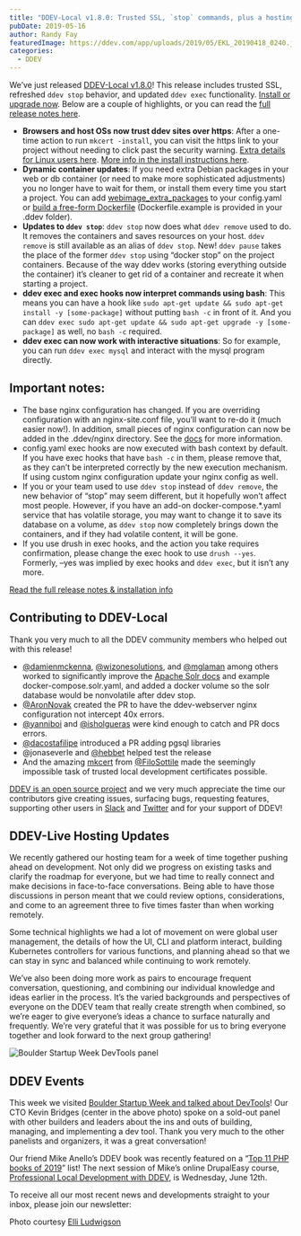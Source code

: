 ```yaml
---
title: "DDEV-Local v1.8.0: Trusted SSL, `stop` commands, plus a hosting team hackathon"
pubDate: 2019-05-16
author: Randy Fay
featuredImage: https://ddev.com/app/uploads/2019/05/EKL_20190418_0240.jpg
categories:
  - DDEV
---
```


We’ve just released [DDEV-Local v1.8.0](https://github.com/drud/ddev/releases/tag/v1.8.0)! This release includes trusted SSL, refreshed `ddev stop` behavior, and updated `ddev exec` functionality. [Install or upgrade now](https://github.com/drud/ddev/releases). Below are a couple of highlights, or you can read the [full release notes here](https://github.com/drud/ddev/releases/tag/v1.8.0).

- **Browsers and host OSs now trust ddev sites over https**: After a one-time action to run `mkcert -install`, you can visit the https link to your project without needing to click past the security warning. [Extra details for Linux users here](https://ddev.readthedocs.io/en/latest/#linux-mkcert-install-additional-instructions). [More info in the install instructions here](https://ddev.readthedocs.io/en/latest/#installation).
- **Dynamic container updates**: If you need extra Debian packages in your web or db container (or need to make more sophisticated adjustments) you no longer have to wait for them, or install them every time you start a project. You can add [webimage_extra_packages](https://ddev.readthedocs.io/en/latest/users/extend/customizing-images/#adding-extra-debian-packages-with-webimage%5Fextra%5Fpackages-and-dbimage%5Fextra%5Fpackages) to your config.yaml or [build a free-form Dockerfile](https://ddev.readthedocs.io/en/latest/users/extend/customizing-images/#adding-extra-dockerfiles-for-webimage-and-dbimage) (Dockerfile.example is provided in your .ddev folder).
- **Updates to `ddev stop`**: `ddev stop` now does what `ddev remove` used to do. It removes the containers and saves resources on your host. `ddev remove` is still available as an alias of `ddev stop`. New! `ddev pause` takes the place of the former `ddev stop` using “docker stop” on the project containers. Because of the way ddev works (storing everything outside the container) it’s cleaner to get rid of a container and recreate it when starting a project.
- **ddev exec and exec hooks now interpret commands using bash**: This means you can have a hook like `sudo apt-get update && sudo apt-get install -y [some-package]` without putting `bash -c` in front of it. And you can `ddev exec sudo apt-get update && sudo apt-get upgrade -y [some-package]` as well, no `bash -c` required.
- **ddev exec can now work with interactive situations**: So for example, you can run `ddev exec mysql` and interact with the mysql program directly.

## Important notes:

- The base nginx configuration has changed. If you are overriding configuration with an nginx-site.conf file, you’ll want to re-do it (much easier now!). In addition, small pieces of nginx configuration can now be added in the .ddev/nginx directory. See the [docs](https://ddev.readthedocs.io/en/latest/users/extend/customization-extendibility/#providing-custom-nginx-configuration) for more information.
- config.yaml exec hooks are now executed with bash context by default. If you have exec hooks that have `bash -c` in them, please remove that, as they can’t be interpreted correctly by the new execution mechanism. If using custom nginx configuration update your nginx config as well.
- If you or your team used to use `ddev stop` instead of `ddev remove`, the new behavior of “stop” may seem different, but it hopefully won’t affect most people. However, if you have an add-on docker-compose.\*.yaml service that has volatile storage, you may want to change it to save its database on a volume, as `ddev stop` now completely brings down the containers, and if they had volatile content, it will be gone.
- If you use drush in exec hooks, and the action you take requires confirmation, please change the exec hook to use `drush --yes`. Formerly, –yes was implied by exec hooks and `ddev exec`, but it isn’t any more.

[Read the full release notes & installation info](https://github.com/drud/ddev/releases/tag/v1.8.0)

## Contributing to DDEV-Local

Thank you very much to all the DDEV community members who helped out with this release!

- [@damienmckenna](https://github.com/damienmckenna), [@wizonesolutions](https://github.com/wizonesolutions), and [@mglaman](https://github.com/mglaman) among others worked to significantly improve the [Apache Solr docs](https://ddev.readthedocs.io/en/latest/users/extend/additional-services/#apache-solr) and example docker-compose.solr.yaml, and added a docker volume so the solr database would be nonvolatile after ddev stop.
- [@AronNovak](https://github.com/AronNovak) created the PR to have the ddev-webserver nginx configuration not intercept 40x errors.
- [@yanniboi](https://github.com/yanniboi) and [@isholgueras](https://github.com/isholgueras) were kind enough to catch and PR docs errors.
- [@dacostafilipe](https://github.com/dacostafilipe) introduced a PR adding pgsql libraries
- @jonaseverle and [@hebbet](https://github.com/hebbet) helped test the release
- And the amazing [mkcert](https://github.com/FiloSottile/mkcert) from [@FiloSottile](https://github.com/FiloSottile) made the seemingly impossible task of trusted local development certificates possible.

[DDEV is an open source project](https://github.com/drud/ddev/blob/master/CONTRIBUTING.md) and we very much appreciate the time our contributors give creating issues, surfacing bugs, requesting features, supporting other users in [Slack](https://ddev.readthedocs.io/en/stable/#support) and [Twitter](https://twitter.com/hashtag/ddev) and for your support of DDEV!

## DDEV-Live Hosting Updates

We recently gathered our hosting team for a week of time together pushing ahead on development. Not only did we progress on existing tasks and clarify the roadmap for everyone, but we had time to really connect and make decisions in face-to-face conversations. Being able to have those discussions in person meant that we could review options, considerations, and come to an agreement three to five times faster than when working remotely.

Some technical highlights we had a lot of movement on were global user management, the details of how the UI, CLI and platform interact, building Kubernetes controllers for various functions, and planning ahead so that we can stay in sync and balanced while continuing to work remotely.

We’ve also been doing more work as pairs to encourage frequent conversation, questioning, and combining our individual knowledge and ideas earlier in the process. It’s the varied backgrounds and perspectives of everyone on the DDEV team that really create strength when combined, so we’re eager to give everyone’s ideas a chance to surface naturally and frequently. We’re very grateful that it was possible for us to bring everyone together and look forward to the next group gathering!

![Boulder Startup Week DevTools panel](https://ddev.com/app/uploads/2019/05/IMG_0160-300x245.jpg)

## DDEV Events

This week we visited [Boulder Startup Week and talked about DevTools](https://boulderstartupweek2019.sched.com/event/NNY7/so-you-want-to-launch-a-devtool)! Our CTO Kevin Bridges (center in the above photo) spoke on a sold-out panel with other builders and leaders about the ins and outs of building, managing, and implementing a dev tool. Thank you very much to the other panelists and organizers, it was a great conversation!

Our friend Mike Anello’s DDEV book was recently featured on a “[Top 11 PHP books of 2019](https://bookauthority.org/books/new-php-books)” list! The next session of Mike’s online DrupalEasy course, [Professional Local Development with DDEV](https://www.drupaleasy.com/ddev), is Wednesday, June 12th.

To receive all our most recent news and developments straight to your inbox, please join our newsletter:

Photo courtesy [Elli Ludwigson](https://ddev.com/author/elli/)

